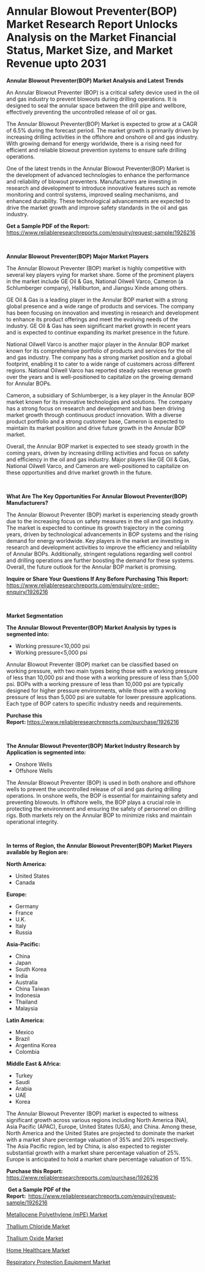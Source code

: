 <p><h1>Annular Blowout Preventer(BOP) Market Research Report Unlocks Analysis on the Market Financial Status, Market Size, and Market Revenue upto 2031</h1></p><p><strong>Annular Blowout Preventer(BOP) Market Analysis and Latest Trends</strong></p>
<p><p>An Annular Blowout Preventer (BOP) is a critical safety device used in the oil and gas industry to prevent blowouts during drilling operations. It is designed to seal the annular space between the drill pipe and wellbore, effectively preventing the uncontrolled release of oil or gas.</p><p>The Annular Blowout Preventer(BOP) Market is expected to grow at a CAGR of 6.5% during the forecast period. The market growth is primarily driven by increasing drilling activities in the offshore and onshore oil and gas industry. With growing demand for energy worldwide, there is a rising need for efficient and reliable blowout prevention systems to ensure safe drilling operations.</p><p>One of the latest trends in the Annular Blowout Preventer(BOP) Market is the development of advanced technologies to enhance the performance and reliability of blowout preventers. Manufacturers are investing in research and development to introduce innovative features such as remote monitoring and control systems, improved sealing mechanisms, and enhanced durability. These technological advancements are expected to drive the market growth and improve safety standards in the oil and gas industry.</p></p>
<p><strong>Get a Sample PDF of the Report:&nbsp;</strong> <a href="https://www.reliableresearchreports.com/enquiry/request-sample/1926216">https://www.reliableresearchreports.com/enquiry/request-sample/1926216</a></p>
<p>&nbsp;</p>
<p><strong>Annular Blowout Preventer(BOP) Major Market Players</strong></p>
<p><p>The Annular Blowout Preventer (BOP) market is highly competitive with several key players vying for market share. Some of the prominent players in the market include GE Oil & Gas, National Oilwell Varco, Cameron (a Schlumberger company), Halliburton, and Jiangsu Xinde among others.</p><p>GE Oil & Gas is a leading player in the Annular BOP market with a strong global presence and a wide range of products and services. The company has been focusing on innovation and investing in research and development to enhance its product offerings and meet the evolving needs of the industry. GE Oil & Gas has seen significant market growth in recent years and is expected to continue expanding its market presence in the future.</p><p>National Oilwell Varco is another major player in the Annular BOP market known for its comprehensive portfolio of products and services for the oil and gas industry. The company has a strong market position and a global footprint, enabling it to cater to a wide range of customers across different regions. National Oilwell Varco has reported steady sales revenue growth over the years and is well-positioned to capitalize on the growing demand for Annular BOPs.</p><p>Cameron, a subsidiary of Schlumberger, is a key player in the Annular BOP market known for its innovative technologies and solutions. The company has a strong focus on research and development and has been driving market growth through continuous product innovation. With a diverse product portfolio and a strong customer base, Cameron is expected to maintain its market position and drive future growth in the Annular BOP market.</p><p>Overall, the Annular BOP market is expected to see steady growth in the coming years, driven by increasing drilling activities and focus on safety and efficiency in the oil and gas industry. Major players like GE Oil & Gas, National Oilwell Varco, and Cameron are well-positioned to capitalize on these opportunities and drive market growth in the future.</p></p>
<p>&nbsp;</p>
<p><strong>What Are The Key Opportunities For Annular Blowout Preventer(BOP) Manufacturers?</strong></p>
<p><p>The Annular Blowout Preventer (BOP) market is experiencing steady growth due to the increasing focus on safety measures in the oil and gas industry. The market is expected to continue its growth trajectory in the coming years, driven by technological advancements in BOP systems and the rising demand for energy worldwide. Key players in the market are investing in research and development activities to improve the efficiency and reliability of Annular BOPs. Additionally, stringent regulations regarding well control and drilling operations are further boosting the demand for these systems. Overall, the future outlook for the Annular BOP market is promising.</p></p>
<p><strong>Inquire or Share Your Questions If Any Before Purchasing This Report:</strong> <a href="https://www.reliableresearchreports.com/enquiry/pre-order-enquiry/1926216">https://www.reliableresearchreports.com/enquiry/pre-order-enquiry/1926216</a></p>
<p>&nbsp;</p>
<p><strong>Market Segmentation</strong></p>
<p><strong>The Annular Blowout Preventer(BOP) Market Analysis by types is segmented into:</strong></p>
<p><ul><li>Working pressure<10,000 psi</li><li>Working pressure<5,000 psi</li></ul></p>
<p><p>Annular Blowout Preventer (BOP) market can be classified based on working pressure, with two main types being those with a working pressure of less than 10,000 psi and those with a working pressure of less than 5,000 psi. BOPs with a working pressure of less than 10,000 psi are typically designed for higher pressure environments, while those with a working pressure of less than 5,000 psi are suitable for lower pressure applications. Each type of BOP caters to specific industry needs and requirements.</p></p>
<p><strong>Purchase this Report:&nbsp;</strong><a href="https://www.reliableresearchreports.com/purchase/1926216">https://www.reliableresearchreports.com/purchase/1926216</a></p>
<p>&nbsp;</p>
<p><strong>The Annular Blowout Preventer(BOP) Market Industry Research by Application is segmented into:</strong></p>
<p><ul><li>Onshore Wells</li><li>Offshore Wells</li></ul></p>
<p><p>The Annular Blowout Preventer (BOP) is used in both onshore and offshore wells to prevent the uncontrolled release of oil and gas during drilling operations. In onshore wells, the BOP is essential for maintaining safety and preventing blowouts. In offshore wells, the BOP plays a crucial role in protecting the environment and ensuring the safety of personnel on drilling rigs. Both markets rely on the Annular BOP to minimize risks and maintain operational integrity.</p></p>
<p>&nbsp;</p>
<p><strong>In terms of Region, the Annular Blowout Preventer(BOP) Market Players available by Region are:</strong></p>
<p>
    <p> <strong> North America: </strong>
        <ul>
            <li>United States</li>
            <li>Canada</li>
        </ul>
        </p> 
    <p> <strong> Europe: </strong>
        <ul>
            <li>Germany</li>
            <li>France</li>
            <li>U.K.</li>
            <li>Italy</li>
            <li>Russia</li>
        </ul>
        </p> 
    <p> <strong> Asia-Pacific: </strong>
        <ul>
            <li>China</li>
            <li>Japan</li>
            <li>South Korea</li>
            <li>India</li>
            <li>Australia</li>
            <li>China Taiwan</li>
            <li>Indonesia</li>
            <li>Thailand</li>
            <li>Malaysia</li>
        </ul>
        </p> 
    <p> <strong> Latin America: </strong>
        <ul>
            <li>Mexico</li>
            <li>Brazil</li>
            <li>Argentina Korea</li>
            <li>Colombia</li>
        </ul>
        </p> 
    <p> <strong> Middle East & Africa: </strong>
        <ul>
            <li>Turkey</li>
            <li>Saudi</li>
            <li>Arabia</li>
            <li>UAE</li>
            <li>Korea</li>
        </ul>
    </p>
    </p>
<p><p>The Annular Blowout Preventer (BOP) market is expected to witness significant growth across various regions including North America (NA), Asia Pacific (APAC), Europe, United States (USA), and China. Among these, North America and the United States are projected to dominate the market with a market share percentage valuation of 35% and 20% respectively. The Asia Pacific region, led by China, is also expected to register substantial growth with a market share percentage valuation of 25%. Europe is anticipated to hold a market share percentage valuation of 15%.</p></p>
<p><strong>Purchase this Report: </strong><a href="https://www.reliableresearchreports.com/purchase/1926216">https://www.reliableresearchreports.com/purchase/1926216</a></p>
<p>&nbsp;<strong>Get a Sample PDF of the Report:&nbsp;&nbsp;</strong><a href="https://www.reliableresearchreports.com/enquiry/request-sample/1926216">https://www.reliableresearchreports.com/enquiry/request-sample/1926216</a></p>
<p><strong></strong></p>
<p><p><a href="https://cat-emmental-94b.notion.site/Metallocene-Polyethylene-mPE-Market-Research-Report-The-Key-To-Successful-Business-Strategy-Forec-dd14c389560543af9b8dd910de3ac609">Metallocene Polyethylene (mPE) Market</a></p><p><a href="https://view.publitas.com/reportprime-1/thallium-chloride-market-challenges-opportunities-and-growth-drivers-and-major-market-players-forecasted-for-period-from-2024-2031/">Thallium Chloride Market</a></p><p><a href="https://view.publitas.com/reportprime-1/global-thallium-oxide-market-size-and-market-trends-insights-and-projections-from-2024-to-2031/">Thallium Oxide Market</a></p><p><a href="https://silk-columnist-571.notion.site/Insights-into-Home-Healthcare-Market-Size-Analysing-Market-Share-Trends-and-Growth-from-2024-to-2-b1721484aa11439ba54158586c02bee8">Home Healthcare Market</a></p><p><a href="https://cat-emmental-94b.notion.site/Respiratory-Protection-Equipment-Market-Size-Market-Share-and-Global-Market-Analysis-Report-2024--fae9f23a51a5446994b501eb19dd2486">Respiratory Protection Equipment Market</a></p></p>